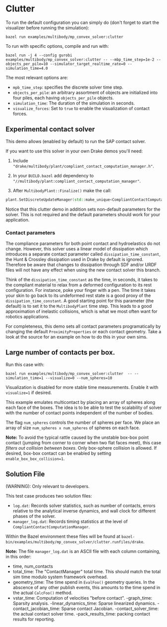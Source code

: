 # Clutter

To run the default configuration you can simply do (don't forget to start the
visualizer before running the simulation):
```
bazel run examples/multibody/mp_convex_solver:clutter
```

To run with specific options, compile and run with:
```
bazel run -j 4 --config gurobi examples/multibody/mp_convex_solver:clutter -- --mbp_time_step=1e-2 --objects_per_pile=10 --simulator_target_realtime_rate=0 --simulation_time=4.0
```

The most relevant options are:
- `mpb_time_step`: specifies the discrete solver time step.
- `objects_per_pile`: an arbitrary assortment of objects are initialized into
  four piles, each having `objects_per_pile` objects.
- `simulation_time`: The duration of the simulation in seconds.
- `visualize_forces`: Set to `true` to enable the visualization of contact
  forces.

## Experimental contact solver

This demo allows (enabled by default) to run the SAP contact solver.

If you want to use this solver in your own Drake demos you'll need:

1. Include `"drake/multibody/plant/compliant_contact_computation_manager.h"`.

2. In your `BUILD.bazel` add dependency to
   `"//multibody/plant:compliant_contact_computation_manager"`.

3. After `MultibodyPlant::Finalize()` make the call:
```c++
plant.SetDiscreteUpdateManager(std::make_unique<CompliantContactComputationManager<double>>());
```

Notice that this clutter demo in addition sets non-default parameters for the
solver. This is not required and the default parameters should work for your
application.

### Contact parameters

The compliance parameters for both point contact and hydroelastics do not
change. However, this solver uses a linear model of dissipation which introduces
a separate contact parameter called `dissipation_time_constant`, the Hunt &
Crossley dissipation used in Drake by default is ignored. Therefore be aware
that changes to dissipation through SDF and/or URDF files will not have any
effect when using the new contact solver this branch.

Think of the `dissipation_time_constant` as the time, in seconds, it takes to
the compliant material to relax from a deformed configuration to its rest
configuration. For instance, poke your finger with a pen. The time it takes your
skin to go back to its undeformed rest state is a good proxy of the
`dissipation_time_constant`. A good starting point for this parameter (the
default) is to set it to the `MultibodyPlant` time step. This leads to a good
approximation of inelastic collisions, which is what we most often want for
robotics applications.

For completeness, this demo sets all contact parameters programatically by
changing the default `ProximityProperties` or each contact geometry. Take a look
at the source for an example on how to do this in your own sims.

## Large number of contacts per box.
Run this case with:
```
bazel run examples/multibody/mp_convex_solver:clutter  -- --simulation_time=1 --visualize=0 --num_spheres=10
```
Visualization is disabled for more stable time measurements. Enable it with
`visualize=1` if desired.

This example emulates multicontact by placing an array of spheres along each
face of the boxes. The idea is to be able to test the scalability of solver with
the number of contact points independent of the number of bodies.

The flag `num_spheres` controls the number of spheres per face. We place an
array of size `num_spheres x num_spheres` of spheres on each face.

**Note:** To avoid the typical rattle caused by the unstable box-box point
contact (jumping from corner to corner when two flat faces meet), this case
*filters out collision between boxes*. Only box-sphere collision is allowed. If
desired, box-box contact can be enabled by setting `enable_box_box_collision=1`.

## Solution File

(WARNING): Only relevant to developers.

This test case produces two solution files:
- `log.dat`: Records solver statistics, such as number of contacts, errors
  relative to the analytical inverse dynamics, and wall clock for different
  phases of the solver.
- `manager_log.dat`: Records timing statistics at the level of
  `CompliantContactComputationManager`.  

Within the Bazel environment these files will be found at
`bazel-bin/examples/multibody/mp_convex_solver/clutter.runfiles/drake`.

**Note:** The file `manager_log.dat` is an ASCII file with each column
containing, in this order:
 - time, num_contacts 
 - total_time: The "ContactManager" total time. This should match the total sim
   time modulo system framework overhead.
 - geometry_time: The time spend in `EvalFoo()` geometry queries. In the
   abscence of any other publish events, this amounts to the time spend in the
   actual `CalcFoo()` method.
 - vstar_time: Computation of velocities "before contact". -graph_time: Sparsity
   analysis. -linear_dynamics_time: Sparse linearized dynamics.
   -contact_jacobian_time: Sparse contact Jacobian. -contact_solver_time: the
   actual contact solver time. -pack_results_time: packing contact results for
   reporting.
